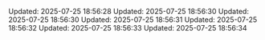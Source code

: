 ﻿Updated: 2025-07-25 18:56:28
Updated: 2025-07-25 18:56:30
Updated: 2025-07-25 18:56:30
Updated: 2025-07-25 18:56:31
Updated: 2025-07-25 18:56:32
Updated: 2025-07-25 18:56:33
Updated: 2025-07-25 18:56:34
